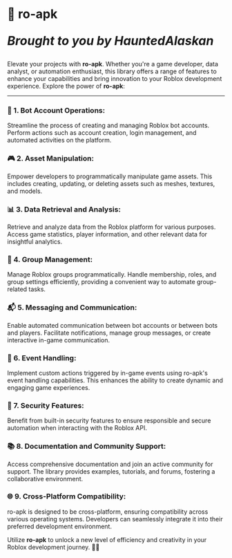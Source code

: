 # 🤖 ro-apk <span><br><p>*Brought to you by HauntedAlaskan*</p></span>

Elevate your projects with **ro-apk**. Whether you're a game developer, data analyst, or automation enthusiast, this library offers a range of features to enhance your capabilities and bring innovation to your Roblox development experience. Explore the power of **ro-apk**:

---
### 🤖 1. **Bot Account Operations:**
   Streamline the process of creating and managing Roblox bot accounts. Perform actions such as account creation, login management, and automated activities on the platform.

### 🎮 2. **Asset Manipulation:**
   Empower developers to programmatically manipulate game assets. This includes creating, updating, or deleting assets such as meshes, textures, and models.

### 📊 3. **Data Retrieval and Analysis:**
   Retrieve and analyze data from the Roblox platform for various purposes. Access game statistics, player information, and other relevant data for insightful analytics.

### 👥 4. **Group Management:**
   Manage Roblox groups programmatically. Handle membership, roles, and group settings efficiently, providing a convenient way to automate group-related tasks.

### 📬 5. **Messaging and Communication:**
   Enable automated communication between bot accounts or between bots and players. Facilitate notifications, manage group messages, or create interactive in-game communication.

### 🎉 6. **Event Handling:**
   Implement custom actions triggered by in-game events using ro-apk's event handling capabilities. This enhances the ability to create dynamic and engaging game experiences.

### 🔐 7. **Security Features:**
   Benefit from built-in security features to ensure responsible and secure automation when interacting with the Roblox API.

### 📚 8. **Documentation and Community Support:**
   Access comprehensive documentation and join an active community for support. The library provides examples, tutorials, and forums, fostering a collaborative environment.

### 🌐 9. **Cross-Platform Compatibility:**
   ro-apk is designed to be cross-platform, ensuring compatibility across various operating systems. Developers can seamlessly integrate it into their preferred development environment.

Utilize **ro-apk** to unlock a new level of efficiency and creativity in your Roblox development journey. 🚀🌟
